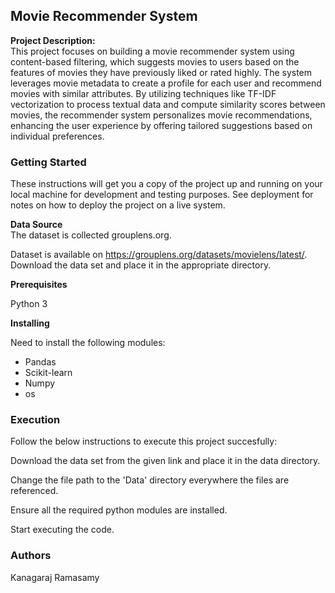 ## Movie Recommender System

**Project Description:** <br />
This project focuses on building a movie recommender system using content-based filtering, which suggests movies to users based on the features of movies they have previously liked or rated highly. The system leverages movie metadata to create a profile for each user and recommend movies with similar attributes. By utilizing techniques like TF-IDF vectorization to process textual data and compute similarity scores between movies, the recommender system personalizes movie recommendations, enhancing the user experience by offering tailored suggestions based on individual preferences.

### Getting Started <br />
These instructions will get you a copy of the project up and running on your local machine for development and testing purposes. See deployment for notes on how to deploy the project on a live system. 

**Data Source** <br />
The dataset is collected grouplens.org.

Dataset is available on https://grouplens.org/datasets/movielens/latest/. Download the data set and place it in the appropriate directory.

**Prerequisites** <br />

Python 3


**Installing** <br />

Need to install the following modules:<br />

- Pandas
- Scikit-learn
- Numpy
- os

### Execution <br />
Follow the below instructions to execute this project succesfully:

Download the data set from the given link and place it in the data directory.

Change the file path to the 'Data' directory everywhere the files are referenced.

Ensure all the required python modules are installed.

Start executing the code.

### Authors <br />

Kanagaraj Ramasamy
